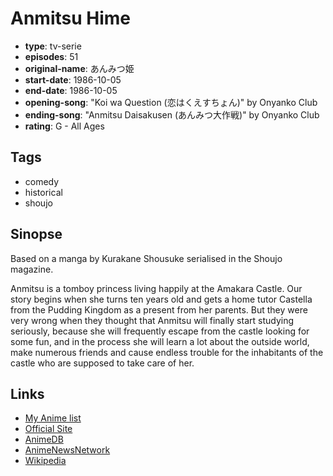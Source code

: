 # Anmitsu Hime

-   **type**: tv-serie
-   **episodes**: 51
-   **original-name**: あんみつ姫
-   **start-date**: 1986-10-05
-   **end-date**: 1986-10-05
-   **opening-song**: "Koi wa Question (恋はくえすちょん)" by Onyanko Club
-   **ending-song**: "Anmitsu Daisakusen (あんみつ大作戦)" by Onyanko Club
-   **rating**: G - All Ages

## Tags

-   comedy
-   historical
-   shoujo

## Sinopse

Based on a manga by Kurakane Shousuke serialised in the Shoujo magazine.

Anmitsu is a tomboy princess living happily at the Amakara Castle. Our story begins when she turns ten years old and gets a home tutor Castella from the Pudding Kingdom as a present from her parents. But they were very wrong when they thought that Anmitsu will finally start studying seriously, because she will frequently escape from the castle looking for some fun, and in the process she will learn a lot about the outside world, make numerous friends and cause endless trouble for the inhabitants of the castle who are supposed to take care of her.

## Links

-   [My Anime list](https://myanimelist.net/anime/6093/Anmitsu_Hime)
-   [Official Site](http://pierrot.jp/title/amakara/index.html)
-   [AnimeDB](http://anidb.info/perl-bin/animedb.pl?show=anime&aid=3086)
-   [AnimeNewsNetwork](http://www.animenewsnetwork.com/encyclopedia/anime.php?id=1132)
-   [Wikipedia](http://en.wikipedia.org/wiki/Anmitsu_Hime)

